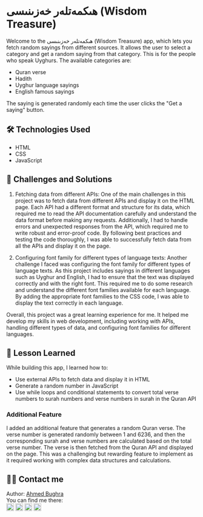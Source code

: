 #  ھىكمەتلەر خەزىنىسى (Wisdom Treasure)
Welcome to the ھىكمەتلەر خەزىنىسى (Wisdom Treasure) app, which lets you fetch random sayings from different sources. It allows the user to select a category and get a random saying from that category. 
This is for the people who speak Uyghurs.
The available categories are:
- Quran verse
- Hadith
- Uyghur language sayings
- English famous sayings

The saying is generated randomly each time the user clicks the "Get a saying" button.

## 🛠 Technologies Used
- HTML
- CSS
- JavaScript


## 🏫 Challenges and Solutions

1. Fetching data from different APIs:
One of the main challenges in this project was to fetch data from different APIs and display it on the HTML page. Each API had a different format and structure for its data, which required me to read the API documentation carefully and understand the data format before making any requests. Additionally, I had to handle errors and unexpected responses from the API, which required me to write robust and error-proof code. By following best practices and testing the code thoroughly, I was able to successfully fetch data from all the APIs and display it on the page.

2. Configuring font family for different types of language texts:
Another challenge I faced was configuring the font family for different types of language texts. As this project includes sayings in different languages such as Uyghur and English, I had to ensure that the text was displayed correctly and with the right font. This required me to do some research and understand the different font families available for each language. By adding the appropriate font families to the CSS code, I was able to display the text correctly in each language.

Overall, this project was a great learning experience for me. It helped me develop my skills in web development, including working with APIs, handling different types of data, and configuring font families for different languages.

## 🤔 Lesson Learned
While building this app, I learned how to:

- Use external APIs to fetch data and display it in HTML
- Generate a random number in JavaScript
- Use while loops and conditional statements to convert total verse numbers to surah numbers and verse numbers in surah in the Quran API

### Additional Feature
I added an additional feature that generates a random Quran verse. The verse number is generated randomly between 1 and 6236, and then the corresponding surah and verse numbers are calculated based on the total verse number. The verse is then fetched from the Quran API and displayed on the page. This was a challenging but rewarding feature to implement as it required working with complex data structures and calculations.



## 👨‍💻 Contact me
Author: [Ahmed Bughra](https://www.linkedin.com/in/ahmed-bughra/)
</br>
You can find me there: </br>
[<img src='https://www.pngall.com/wp-content/uploads/2016/07/Linkedin-Download-PNG.png' alt='linkedin' height='20'>](https://www.linkedin.com/in/ahmed-bughra/) [<img src='https://cdn.jsdelivr.net/npm/simple-icons@3.0.1/icons/github.svg' alt='github' height='20'>](https://github.com/Uycoder)
[<img src='https://encrypted-tbn0.gstatic.com/images?q=tbn:ANd9GcRYcIooQ9bkjqGM1p-kwFPb0h4zZEVDzzRS3uhdg1sySKkvvNTE_wm5WTQWK36k7LH744w&usqp=CAU' alt='hackerrank' height='20'>](https://www.hackerrank.com/ahmedbughra)  [<img src='https://upload.wikimedia.org/wikipedia/commons/thumb/e/ef/Stack_Overflow_icon.svg/768px-Stack_Overflow_icon.svg.png' alt='stackoverflow' height='20'>](https://stackoverflow.com/users/16111723/ahmad-ali)



